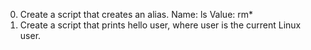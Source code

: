 0. <o> Create a script that creates an alias. Name: ls Value: rm*
1. Create a script that prints hello user, where user is the current Linux user.
